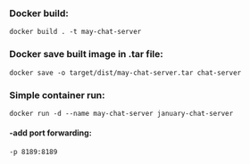 ### Docker build:
```
docker build . -t may-chat-server
```
### Docker save built image in .tar file:
```
docker save -o target/dist/may-chat-server.tar chat-server
```
### Simple container run:
```
docker run -d --name may-chat-server january-chat-server
```
#### -add port forwarding:
```
-p 8189:8189
```